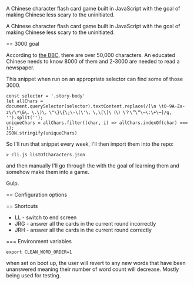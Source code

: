 A Chinese character flash card game built in JavaScript with the goal of making Chinese less scary to the uninitiated.

A Chinese character flash card game built in JavaScript with the goal of making Chinese less scary to the uninitiated.

== 3000 goal


According to [the BBC](http://www.bbc.co.uk/languages/chinese/real_chinese/mini_guides/characters/characters_howmany.shtml), there are over 50,000 characters. An educated Chinese needs to know 8000 of them and 2-3000 are needed to read a newspaper.

This snippet when run on an appropriate selector can find some of those 3000.
```
const selector = '.story-body'
let allChars = document.querySelector(selector).textContent.replace(/[\n \t0-9A-Za-z\/\*\&\。\.\)\，\"\}\{\;\-\(\'\、\,\[\]\（\）\？\”\“\—\:\+\─]/g, '').split('');
uniqueChars = allChars.filter((char, i) => allChars.indexOf(char) === i);
JSON.stringify(uniqueChars)
```

So I'll run that snippet every week, I'll then import them into the repo:

```
> cli.js listOfCharacters.json
```
and then manually I'll go through the with the goal of learning them and somehow make them into a game.

Gulp.

== Configuration options

== Shortcuts

* LL - switch to end screen
* JRG - answer all the cards in the current round incorrectly
* JRH - answer all the cards in the current round correctly

=== Environment variables

	export CLEAN_WORD_ORDER=1

when set on boot up, the user will revert to any new words that have been unanswered meaning their number of word count will decrease. Mostly being used for testing.

